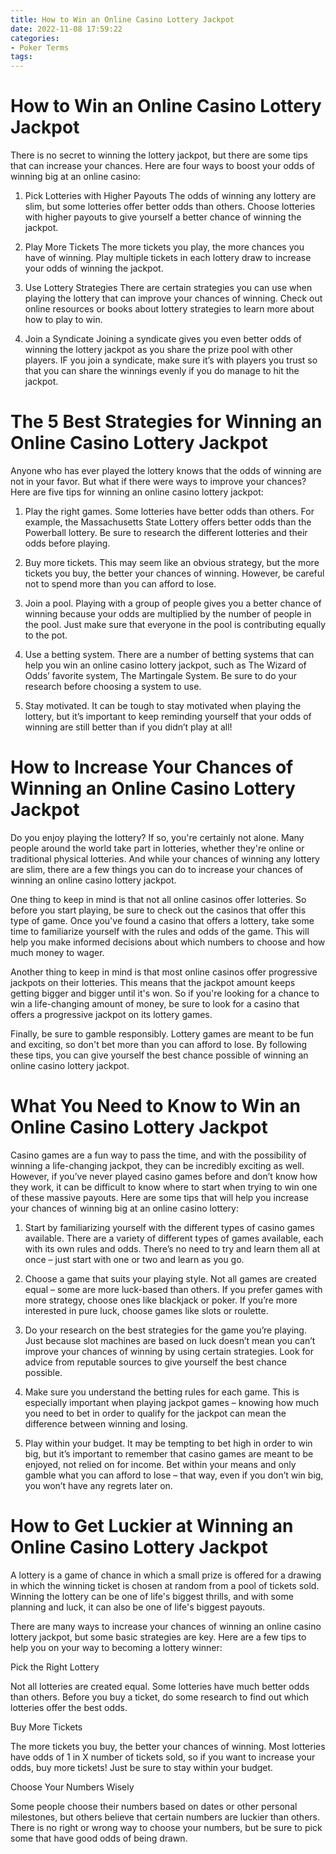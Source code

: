 ```yaml
---
title: How to Win an Online Casino Lottery Jackpot 
date: 2022-11-08 17:59:22
categories:
- Poker Terms
tags:
---
```



#  How to Win an Online Casino Lottery Jackpot 

There is no secret to winning the lottery jackpot, but there are some tips that can increase your chances. Here are four ways to boost your odds of winning big at an online casino:

1. Pick Lotteries with Higher Payouts
The odds of winning any lottery are slim, but some lotteries offer better odds than others. Choose lotteries with higher payouts to give yourself a better chance of winning the jackpot.

2. Play More Tickets
The more tickets you play, the more chances you have of winning. Play multiple tickets in each lottery draw to increase your odds of winning the jackpot.

3. Use Lottery Strategies
There are certain strategies you can use when playing the lottery that can improve your chances of winning. Check out online resources or books about lottery strategies to learn more about how to play to win.

4. Join a Syndicate
 Joining a syndicate gives you even better odds of winning the lottery jackpot as you share the prize pool with other players. IF you join a syndicate, make sure it’s with players you trust so that you can share the winnings evenly if you do manage to hit the jackpot.

#  The 5 Best Strategies for Winning an Online Casino Lottery Jackpot 

Anyone who has ever played the lottery knows that the odds of winning are not in your favor. But what if there were ways to improve your chances? Here are five tips for winning an online casino lottery jackpot:

1. Play the right games. Some lotteries have better odds than others. For example, the Massachusetts State Lottery offers better odds than the Powerball lottery. Be sure to research the different lotteries and their odds before playing.

2. Buy more tickets. This may seem like an obvious strategy, but the more tickets you buy, the better your chances of winning. However, be careful not to spend more than you can afford to lose.

3. Join a pool. Playing with a group of people gives you a better chance of winning because your odds are multiplied by the number of people in the pool. Just make sure that everyone in the pool is contributing equally to the pot.

4. Use a betting system. There are a number of betting systems that can help you win an online casino lottery jackpot, such as The Wizard of Odds’ favorite system, The Martingale System. Be sure to do your research before choosing a system to use.

5. Stay motivated. It can be tough to stay motivated when playing the lottery, but it’s important to keep reminding yourself that your odds of winning are still better than if you didn’t play at all!

#  How to Increase Your Chances of Winning an Online Casino Lottery Jackpot 

Do you enjoy playing the lottery? If so, you're certainly not alone. Many people around the world take part in lotteries, whether they're online or traditional physical lotteries. And while your chances of winning any lottery are slim, there are a few things you can do to increase your chances of winning an online casino lottery jackpot.

One thing to keep in mind is that not all online casinos offer lotteries. So before you start playing, be sure to check out the casinos that offer this type of game. Once you've found a casino that offers a lottery, take some time to familiarize yourself with the rules and odds of the game. This will help you make informed decisions about which numbers to choose and how much money to wager.

Another thing to keep in mind is that most online casinos offer progressive jackpots on their lotteries. This means that the jackpot amount keeps getting bigger and bigger until it's won. So if you're looking for a chance to win a life-changing amount of money, be sure to look for a casino that offers a progressive jackpot on its lottery games.

Finally, be sure to gamble responsibly. Lottery games are meant to be fun and exciting, so don't bet more than you can afford to lose. By following these tips, you can give yourself the best chance possible of winning an online casino lottery jackpot.

#  What You Need to Know to Win an Online Casino Lottery Jackpot 

Casino games are a fun way to pass the time, and with the possibility of winning a life-changing jackpot, they can be incredibly exciting as well. However, if you’ve never played casino games before and don’t know how they work, it can be difficult to know where to start when trying to win one of these massive payouts. Here are some tips that will help you increase your chances of winning big at an online casino lottery:

1. Start by familiarizing yourself with the different types of casino games available. There are a variety of different types of games available, each with its own rules and odds. There’s no need to try and learn them all at once – just start with one or two and learn as you go.

2. Choose a game that suits your playing style. Not all games are created equal – some are more luck-based than others. If you prefer games with more strategy, choose ones like blackjack or poker. If you’re more interested in pure luck, choose games like slots or roulette.

3. Do your research on the best strategies for the game you’re playing. Just because slot machines are based on luck doesn’t mean you can’t improve your chances of winning by using certain strategies. Look for advice from reputable sources to give yourself the best chance possible.

4. Make sure you understand the betting rules for each game. This is especially important when playing jackpot games – knowing how much you need to bet in order to qualify for the jackpot can mean the difference between winning and losing.

5. Play within your budget. It may be tempting to bet high in order to win big, but it’s important to remember that casino games are meant to be enjoyed, not relied on for income. Bet within your means and only gamble what you can afford to lose – that way, even if you don’t win big, you won’t have any regrets later on.

#  How to Get Luckier at Winning an Online Casino Lottery Jackpot

A lottery is a game of chance in which a small prize is offered for a drawing in which the winning ticket is chosen at random from a pool of tickets sold. Winning the lottery can be one of life's biggest thrills, and with some planning and luck, it can also be one of life's biggest payouts.

There are many ways to increase your chances of winning an online casino lottery jackpot, but some basic strategies are key. Here are a few tips to help you on your way to becoming a lottery winner:

Pick the Right Lottery

Not all lotteries are created equal. Some lotteries have much better odds than others. Before you buy a ticket, do some research to find out which lotteries offer the best odds.

Buy More Tickets

The more tickets you buy, the better your chances of winning. Most lotteries have odds of 1 in X number of tickets sold, so if you want to increase your odds, buy more tickets! Just be sure to stay within your budget.

Choose Your Numbers Wisely

Some people choose their numbers based on dates or other personal milestones, but others believe that certain numbers are luckier than others. There is no right or wrong way to choose your numbers, but be sure to pick some that have good odds of being drawn.